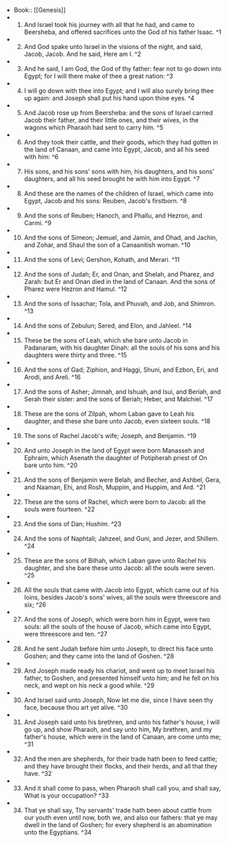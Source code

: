 - Book:: [[Genesis]]
- 1. And Israel took his journey with all that he had, and came to Beersheba, and offered sacrifices unto the God of his father Isaac. ^1
- 2. And God spake unto Israel in the visions of the night, and said, Jacob, Jacob. And he said, Here am I. ^2
- 3. And he said, I am God, the God of thy father: fear not to go down into Egypt; for I will there make of thee a great nation: ^3
- 4. I will go down with thee into Egypt; and I will also surely bring thee up again: and Joseph shall put his hand upon thine eyes. ^4
- 5. And Jacob rose up from Beersheba: and the sons of Israel carried Jacob their father, and their little ones, and their wives, in the wagons which Pharaoh had sent to carry him. ^5
- 6. And they took their cattle, and their goods, which they had gotten in the land of Canaan, and came into Egypt, Jacob, and all his seed with him: ^6
- 7. His sons, and his sons' sons with him, his daughters, and his sons' daughters, and all his seed brought he with him into Egypt. ^7
- 8. And these are the names of the children of Israel, which came into Egypt, Jacob and his sons: Reuben, Jacob's firstborn. ^8
- 9. And the sons of Reuben; Hanoch, and Phallu, and Hezron, and Carmi. ^9
- 10. And the sons of Simeon; Jemuel, and Jamin, and Ohad, and Jachin, and Zohar, and Shaul the son of a Canaanitish woman. ^10
- 11. And the sons of Levi; Gershon, Kohath, and Merari. ^11
- 12. And the sons of Judah; Er, and Onan, and Shelah, and Pharez, and Zarah: but Er and Onan died in the land of Canaan. And the sons of Pharez were Hezron and Hamul. ^12
- 13. And the sons of Issachar; Tola, and Phuvah, and Job, and Shimron. ^13
- 14. And the sons of Zebulun; Sered, and Elon, and Jahleel. ^14
- 15. These be the sons of Leah, which she bare unto Jacob in Padanaram, with his daughter Dinah: all the souls of his sons and his daughters were thirty and three. ^15
- 16. And the sons of Gad; Ziphion, and Haggi, Shuni, and Ezbon, Eri, and Arodi, and Areli. ^16
- 17. And the sons of Asher; Jimnah, and Ishuah, and Isui, and Beriah, and Serah their sister: and the sons of Beriah; Heber, and Malchiel. ^17
- 18. These are the sons of Zilpah, whom Laban gave to Leah his daughter, and these she bare unto Jacob, even sixteen souls. ^18
- 19. The sons of Rachel Jacob's wife; Joseph, and Benjamin. ^19
- 20. And unto Joseph in the land of Egypt were born Manasseh and Ephraim, which Asenath the daughter of Potipherah priest of On bare unto him. ^20
- 21. And the sons of Benjamin were Belah, and Becher, and Ashbel, Gera, and Naaman, Ehi, and Rosh, Muppim, and Huppim, and Ard. ^21
- 22. These are the sons of Rachel, which were born to Jacob: all the souls were fourteen. ^22
- 23. And the sons of Dan; Hushim. ^23
- 24. And the sons of Naphtali; Jahzeel, and Guni, and Jezer, and Shillem. ^24
- 25. These are the sons of Bilhah, which Laban gave unto Rachel his daughter, and she bare these unto Jacob: all the souls were seven. ^25
- 26. All the souls that came with Jacob into Egypt, which came out of his loins, besides Jacob's sons' wives, all the souls were threescore and six; ^26
- 27. And the sons of Joseph, which were born him in Egypt, were two souls: all the souls of the house of Jacob, which came into Egypt, were threescore and ten. ^27
- 28. And he sent Judah before him unto Joseph, to direct his face unto Goshen; and they came into the land of Goshen. ^28
- 29. And Joseph made ready his chariot, and went up to meet Israel his father, to Goshen, and presented himself unto him; and he fell on his neck, and wept on his neck a good while. ^29
- 30. And Israel said unto Joseph, Now let me die, since I have seen thy face, because thou art yet alive. ^30
- 31. And Joseph said unto his brethren, and unto his father's house, I will go up, and show Pharaoh, and say unto him, My brethren, and my father's house, which were in the land of Canaan, are come unto me; ^31
- 32. And the men are shepherds, for their trade hath been to feed cattle; and they have brought their flocks, and their herds, and all that they have. ^32
- 33. And it shall come to pass, when Pharaoh shall call you, and shall say, What is your occupation? ^33
- 34. That ye shall say, Thy servants' trade hath been about cattle from our youth even until now, both we, and also our fathers: that ye may dwell in the land of Goshen; for every shepherd is an abomination unto the Egyptians. ^34
